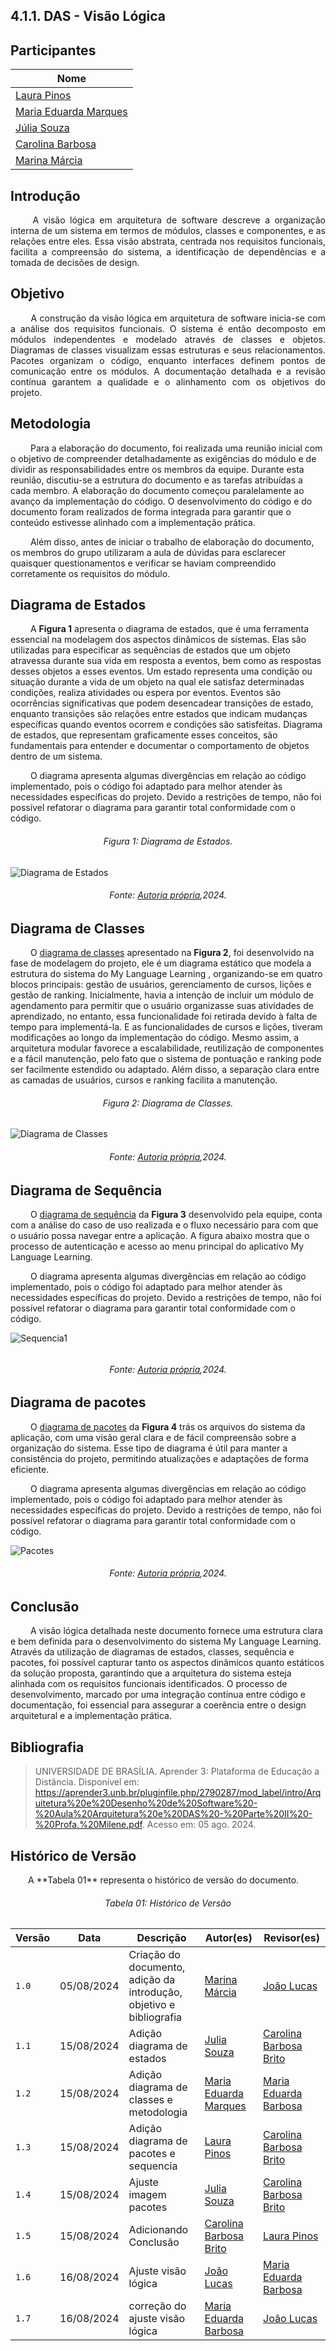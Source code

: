 ## **4.1.1. DAS - Visão Lógica**

## Participantes

| Nome                                                        |
| ----------------------------------------------------------- |
| [Laura Pinos](https://github.com/laurapinos)                |
| [Maria Eduarda Marques](https://github.com/EduardaSMarques) |
| [Júlia Souza](https://github.com/JuliaSSouza)               |
| [Carolina Barbosa](https://github.com/CarolinaBarb)         |
| [Marina Márcia](https://github.com/The-Boss-Nina)           |

## **Introdução**

<p align="justify">
&emsp;&emsp; A visão lógica em arquitetura de software descreve a organização interna de um sistema em termos de módulos, classes e componentes, e as relações entre eles. Essa visão abstrata, centrada nos requisitos funcionais, facilita a compreensão do sistema, a identificação de dependências e a tomada de decisões de design.
</p> 

## **Objetivo**

<p align="justify">
&emsp;&emsp; A construção da visão lógica em arquitetura de software inicia-se com a análise dos requisitos funcionais. O sistema é então decomposto em módulos independentes e modelado através de classes e objetos. Diagramas de classes visualizam essas estruturas e seus relacionamentos. Pacotes organizam o código, enquanto interfaces definem pontos de comunicação entre os módulos. A documentação detalhada e a revisão contínua garantem a qualidade e o alinhamento com os objetivos do projeto.
</p>

## **Metodologia**

&emsp;&emsp; Para a elaboração do documento, foi realizada uma reunião inicial com o objetivo de compreender detalhadamente as exigências do módulo e de dividir as responsabilidades entre os membros da equipe. Durante esta reunião, discutiu-se a estrutura do documento e as tarefas atribuídas a cada membro. A elaboração do documento começou paralelamente ao avanço da implementação do código. O desenvolvimento do código e do documento foram realizados de forma integrada para garantir que o conteúdo estivesse alinhado com a implementação prática.

&emsp;&emsp; Além disso, antes de iniciar o trabalho de elaboração do documento, os membros do grupo utilizaram a aula de dúvidas para esclarecer quaisquer questionamentos e verificar se haviam compreendido corretamente os requisitos do módulo. 



## **Diagrama de Estados**

&emsp;&emsp; A **Figura 1** apresenta o diagrama de estados, que é uma ferramenta essencial na modelagem dos aspectos dinâmicos de sistemas. Elas são utilizadas para especificar as sequências de estados que um objeto atravessa durante sua vida em resposta a eventos, bem como as respostas desses objetos a esses eventos. Um estado representa uma condição ou situação durante a vida de um objeto na qual ele satisfaz determinadas condições, realiza atividades ou espera por eventos. Eventos são ocorrências significativas que podem desencadear transições de estado, enquanto transições são relações entre estados que indicam mudanças específicas quando eventos ocorrem e condições são satisfeitas. Diagrama de estados, que representam graficamente esses conceitos, são fundamentais para entender e documentar o comportamento de objetos dentro de um sistema.


&emsp;&emsp; O diagrama apresenta algumas divergências em relação ao código implementado, pois o código foi adaptado para melhor atender às necessidades específicas do projeto. Devido a restrições de tempo, não foi possível refatorar o diagrama para garantir total conformidade com o código.


<h6 align="center">Figura 1: Diagrama de Estados.</h6>


![Diagrama de Estados](./img/diagrama-estados-geral.jpg)

<div>
    <h6 align="center">Fonte: 
        <a href="https://unbarqdsw2024-1.github.io/2024.1_G6_My_LanguageLearning/#/Modelagem/dinamico/UML_DiagramaEstados">Autoria própria</a>,2024.
    </h6>
</div>



## **Diagrama de Classes**

&emsp;&emsp; O [diagrama de classes](https://unbarqdsw2024-1.github.io/2024.1_G6_My_LanguageLearning/#/Modelagem/estatico/UML_DiagramaClasses) apresentado na **Figura 2**, foi desenvolvido na fase de modelagem do projeto, ele é um diagrama estático que modela a estrutura do sistema do My Language Learning , organizando-se em quatro blocos principais: gestão de usuários, gerenciamento de cursos, lições e gestão de ranking. Inicialmente, havia a intenção de incluir um módulo de agendamento para permitir que o usuário organizasse suas atividades de aprendizado, no entanto, essa funcionalidade foi retirada devido à falta de tempo para implementá-la. E as funcionalidades de cursos e lições, tiveram modificações ao longo da implementação do código. Mesmo assim, a arquitetura modular favorece a escalabilidade, reutilização de componentes e a fácil manutenção, pelo fato que o sistema de pontuação e ranking pode ser facilmente estendido ou adaptado. Além disso, a separação clara entre as camadas de usuários, cursos e ranking facilita a manutenção.


<h6 align="center">Figura 2: Diagrama de Classes.</h6>

![Diagrama de Classes](./img/diag-classes.jpg)

<div>
    <h6 align="center">Fonte: 
        <a href="https://unbarqdsw2024-1.github.io/2024.1_G6_My_LanguageLearning/#/Modelagem/estatico/UML_DiagramaClasses">Autoria própria</a>,2024.
    </h6>
</div>

## **Diagrama de Sequência**
&emsp;&emsp; O [diagrama de sequência](https://github.com/UnBArqDsw2024-1/2024.1_G6_My_LanguageLearning/blob/visao-logica/docs/Modelagem/dinamico/UML_DiagramaSequencia.md) da **Figura 3** desenvolvido pela equipe, conta com a análise do caso de uso realizada e o fluxo necessário para com que o usuário possa navegar entre a aplicação. A figura abaixo mostra que o processo de autenticação e acesso ao menu principal do aplicativo My Language Learning.

&emsp;&emsp; O diagrama apresenta algumas divergências em relação ao código implementado, pois o código foi adaptado para melhor atender às necessidades específicas do projeto. Devido a restrições de tempo, não foi possível refatorar o diagrama para garantir total conformidade com o código.

![Sequencia1](./img/diagrama_sequencial.jpeg)<h6 align="center"></h6>
</p>

<div>
    <h6 align="center">Fonte: 
        <a href="https://github.com/UnBArqDsw2024-1/2024.1_G6_My_LanguageLearning/blob/visao-logica/docs/Modelagem/dinamico/UML_DiagramaSequencia.md">Autoria própria</a>,2024.
    </h6>
</div>

## **Diagrama de pacotes**
&emsp;&emsp; O [diagrama de pacotes](https://github.com/UnBArqDsw2024-1/2024.1_G6_My_LanguageLearning/blob/visao-logica/docs/Modelagem/estatico/UML_DiagramaPacotes.md) da **Figura 4** trás os arquivos do sistema da aplicação, com uma visão geral clara e de fácil compreensão sobre a organização do sistema. Esse tipo de diagrama é útil para manter a consistência do projeto, permitindo atualizações e adaptações de forma eficiente.

&emsp;&emsp; O diagrama apresenta algumas divergências em relação ao código implementado, pois o código foi adaptado para melhor atender às necessidades específicas do projeto. Devido a restrições de tempo, não foi possível refatorar o diagrama para garantir total conformidade com o código.


![Pacotes](./img/diag-pacotes.jpeg)
<div>
    <h6 align="center">Fonte: 
        <a href="https://github.com/UnBArqDsw2024-1/2024.1_G6_My_LanguageLearning/blob/visao-logica/docs/Modelagem/estatico/UML_DiagramaPacotes.md">Autoria própria</a>,2024.
    </h6>
</div>

## **Conclusão**
&emsp;&emsp;  A visão lógica detalhada neste documento fornece uma estrutura clara e bem definida para o desenvolvimento do sistema My Language Learning. Através da utilização de diagramas de estados, classes, sequência e pacotes, foi possível capturar tanto os aspectos dinâmicos quanto estáticos da solução proposta, garantindo que a arquitetura do sistema esteja alinhada com os requisitos funcionais identificados. O processo de desenvolvimento, marcado por uma integração contínua entre código e documentação, foi essencial para assegurar a coerência entre o design arquitetural e a implementação prática.


## **Bibliografia**

> UNIVERSIDADE DE BRASÍLIA. Aprender 3: Plataforma de Educação a Distância. Disponível em:
https://aprender3.unb.br/pluginfile.php/2790287/mod_label/intro/Arquitetura%20e%20Desenho%20de%20Software%20-%20Aula%20Arquitetura%20e%20DAS%20-%20Parte%20II%20-%20Profa.%20Milene.pdf. Acesso em: 05 ago. 2024.

## **Histórico de Versão**
<p align="justify">
&emsp;&emsp;A **Tabela 01** representa o histórico de versão do documento.
</p>

<h6 align="center">Tabela 01: Histórico de Versão</h6>
<div align="center">

| Versão | Data       | Descrição            | Autor(es)                                           | Revisor(es) |
| ------ | ---------- | -------------------- | --------------------------------------------------- | ----------- |
| `1.0`  | 05/08/2024 | Criação do documento, adição da introdução, objetivo e bibliografia | [Marina Márcia](https://github.com/The-Boss-Nina)    | [João Lucas](https://github.com/Jlmsousa) |
| `1.1`  | 15/08/2024 | Adição diagrama de estados | [Julia Souza](https://github.com/JuliaSSouza)  |[Carolina Barbosa Brito](https://github.com) |
| `1.2`  | 15/08/2024 | Adição diagrama de classes e metodologia |[Maria Eduarda Marques](https://github.com/EduardaSMarques)   | [Maria Eduarda Barbosa](https://github.com/Madu01) |
| `1.3`  | 15/08/2024 | Adição diagrama de pacotes e sequencia | [Laura Pinos](https://github.com/laurapinos)  |[Carolina Barbosa Brito](https://github.com) |
| `1.4`  | 15/08/2024 | Ajuste imagem pacotes| [Julia Souza](https://github.com/JuliaSSouza)  |[Carolina Barbosa Brito](https://github.com) |
| `1.5`  | 15/08/2024 | Adicionando Conclusão| [Carolina Barbosa Brito](https://github.com) |[Laura Pinos](https://github.com/laurapinos) |
| `1.6`  | 16/08/2024 | Ajuste visão lógica|  [João Lucas](https://github.com/Jlmsousa) |[Maria Eduarda Barbosa](https://github.com/Madu01) |
| `1.7`  | 16/08/2024 | correção do ajuste visão lógica| [Maria Eduarda Barbosa](https://github.com/Madu01) | [João Lucas](https://github.com/Jlmsousa) |
